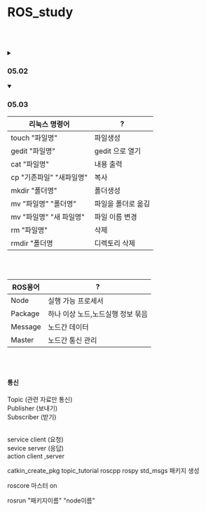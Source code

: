# ROS_study
<br><br>
<details>
<summary><h3>05.02</h3></summary>

#### 리눅스 설치, ros 설치
[ROS](http://wiki.ros.org/noetic/Installation/Ubuntu) <br>
[Ubuntu 20.04.6](https://releases.ubuntu.com/focal/)
</details>

<details open>
<summary><h3>05.03</h3></summary>

|리눅스 명령어|?|
|---|---|
|touch "파일명"|파일생성|
|gedit "파일명"|gedit 으로 열기|
|cat "파일명"|내용 출력|
|cp "기존파일" "새파일명"|복사|
|mkdir "폴더명" |폴더생성|
|mv "파일명" "폴더명"|파일을 폴더로 옮김|
|mv "파일명" "새 파일명"|파일 이름 변경|
|rm "파일명"|삭제|
|rmdir "폴더명|디렉토리 삭제|

<br><br>

|ROS용어|?|
|---|---|
|Node|실행 가능 프로세서|
|Package|하나 이상 노드,노드실행 정보 묶음|
|Message|노드간 데이터|
|Master|노드간 통신 관리|

<br><br>

#### 통신
Topic (관련 자료만 통신) <br>
Publisher (보내기)<br>
Subscriber (받기) <br><br>

service client (요청)<br>
sevice server (응답)<br>
action client ,server<br>


catkin_create_pkg topic_tutorial roscpp rospy std_msgs
패키지 생성 

roscore 
마스터 on

rosrun "패키지이름" "node이름"


</details>



